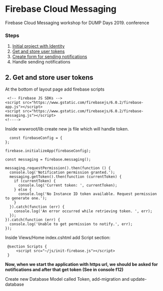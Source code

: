 # Firebase Cloud Messaging
Firebase Cloud Messaging workshop for DUMP Days 2019. conference

### Steps 
1. [Initial project with Identity](https://github.com/bpenovic/Firebase-Cloud-Messaging/tree/1.-Init-project-with-identity)
2. [Get and store user tokens](https://github.com/bpenovic/Firebase-Cloud-Messaging/tree/2.-Get-and-store-user-tokens) 
3. [Create form for sending notifications](https://github.com/bpenovic/Firebase-Cloud-Messaging/blob/3.-Create-form-for-sending-notifications)
4. Handle sending notifications

## 2. Get and store user tokens
At the bottom of layout page add firebase scripts  

     <!-- Firebase JS SDKs -->
    <script src="https://www.gstatic.com/firebasejs/6.0.2/firebase-app.js"></script>
    <script src="https://www.gstatic.com/firebasejs/6.0.2/firebase-messaging.js"></script>
    <!----> 

Inside wwwroot/lib create new js file which will handle token.  

      const firebaseConfig = {
    };

    firebase.initializeApp(firebaseConfig);

    const messaging = firebase.messaging();

    messaging.requestPermission().then(function () {
      console.log('Notification permission granted.');
      messaging.getToken().then(function (currentToken) {
        if (currentToken) {
          console.log('Current token: ', currentToken);
        } else {
          console.log('No Instance ID token available. Request permission to generate one.');
        }
      }).catch(function (err) {
        console.log('An error occurred while retrieving token. ', err);
      });
    }).catch(function (err) {
      console.log('Unable to get permission to notify.', err);
    });

Inside Views/Home index.cshtml add Script section:

     @section Scripts {
         <script src="~/js/init-firebase.js"></script>
     }

**Now, when we start the application with https url, we should be asked for notifications and after that get token (See in console f12)**


Create new Database Model called Token, add-migration and update-database  

